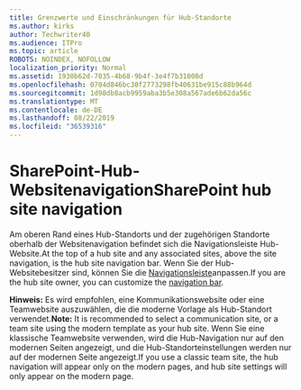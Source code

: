 ```yaml
---
title: Grenzwerte und Einschränkungen für Hub-Standorte
ms.author: kirks
author: Techwriter40
ms.audience: ITPro
ms.topic: article
ROBOTS: NOINDEX, NOFOLLOW
localization_priority: Normal
ms.assetid: 1930b62d-7035-4b68-9b4f-3e4f7b31000d
ms.openlocfilehash: 0704d846bc30f2773298fb40631be915c88b964d
ms.sourcegitcommit: 1d98db8acb9959aba3b5e308a567ade6b62da56c
ms.translationtype: MT
ms.contentlocale: de-DE
ms.lasthandoff: 08/22/2019
ms.locfileid: "36539316"
---
```

# <a name="sharepoint-hub-site-navigation"></a><span data-ttu-id="647aa-102">SharePoint-Hub-Websitenavigation</span><span class="sxs-lookup"><span data-stu-id="647aa-102">SharePoint hub site navigation</span></span>

<span data-ttu-id="647aa-103">Am oberen Rand eines Hub-Standorts und der zugehörigen Standorte oberhalb der Websitenavigation befindet sich die Navigationsleiste Hub-Website.</span><span class="sxs-lookup"><span data-stu-id="647aa-103">At the top of a hub site and any associated sites, above the site navigation, is the hub site navigation bar.</span></span> <span data-ttu-id="647aa-104">Wenn Sie der Hub-Websitebesitzer sind, können Sie die [Navigationsleiste](https://support.office.com/article/customize-the-navigation-on-your-sharepoint-site-3cd61ae7-a9ed-4e1e-bf6d-4655f0bf25ca#hubnav)anpassen.</span><span class="sxs-lookup"><span data-stu-id="647aa-104">If you are the hub site owner, you can customize the [navigation bar](https://support.office.com/article/customize-the-navigation-on-your-sharepoint-site-3cd61ae7-a9ed-4e1e-bf6d-4655f0bf25ca#hubnav).</span></span> 

<span data-ttu-id="647aa-105">**Hinweis:** Es wird empfohlen, eine Kommunikationswebsite oder eine Teamwebsite auszuwählen, die die moderne Vorlage als Hub-Standort verwendet.</span><span class="sxs-lookup"><span data-stu-id="647aa-105">**Note:** It is recommended to select a communication site, or a team site using the modern template as your hub site.</span></span> <span data-ttu-id="647aa-106">Wenn Sie eine klassische Teamwebsite verwenden, wird die Hub-Navigation nur auf den modernen Seiten angezeigt, und die Hub-Standorteinstellungen werden nur auf der modernen Seite angezeigt.</span><span class="sxs-lookup"><span data-stu-id="647aa-106">If you use a classic team site, the hub navigation will appear only on the modern pages, and hub site settings will only appear on the modern page.</span></span> 


